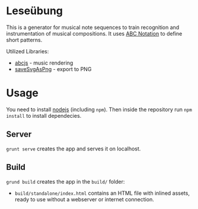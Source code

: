 # Leseübung

This is a generator for musical note sequences to train recognition and instrumentation of musical compositions.
It uses [ABC Notation](http://abcnotation.com/wiki/abc:standard:v2.1) to define short patterns.

Utilized Libraries:
* [abcjs](https://github.com/paulrosen/abcjs) - music rendering
* [saveSvgAsPng](https://github.com/exupero/saveSvgAsPng) - export to PNG

# Usage

You need to install [nodejs](https://nodejs.org) (including `npm`).
Then inside the repository run `npm install` to install dependecies.

## Server
`grunt serve` creates the app and serves it on localhost.

## Build
`grund build` creates the app in the `build/` folder:

* `build/standalone/index.html` contains an HTML file with inlined assets, ready to use without a webserver or internet connection.
